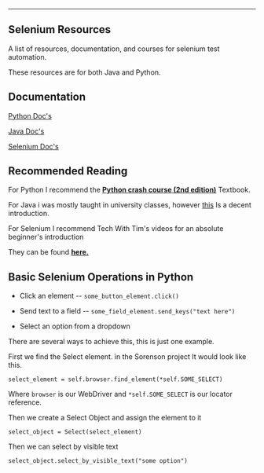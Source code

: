 ------------------------------------------------------------------------------------------
## Selenium Resources

A list of resources, documentation, and courses for selenium test automation.

These resources are for both Java and Python.

## Documentation

[Python Doc's](https://www.python.org/doc/)

[Java Doc's](https://docs.oracle.com/en/java/)

[Selenium Doc's](https://www.selenium.dev/documentation/)


## Recommended Reading 

For Python I recommend the [**Python crash course (2nd edition)**](https://www.amazon.com/Python-Crash-Course-2nd-Edition/dp/1593279280/ref=sr_1_1?crid=2O2DHEM0XKEY5&keywords=python+crash+course&qid=1647877891&sprefix=python+crash+course%2Caps%2C132&sr=8-1) Textbook.

For Java i was mostly taught in university classes, however [this](https://www.w3schools.com/java/java_intro.asp) Is a decent introduction.

For Selenium I recommend Tech With Tim's videos for an absolute beginner's introduction

They can be found [**here.**](https://www.youtube.com/playlist?list=PLzMcBGfZo4-n40rB1XaJ0ak1bemvlqumQ)

## Basic Selenium Operations in Python

- Click an element -- `some_button_element.click()`

- Send text to a field -- `some_field_element.send_keys("text here")`

- Select an option from a dropdown

There are several ways to achieve this, this is just one example.

First we find the Select element. in the Sorenson project It would look like this.

`select_element = self.browser.find_element(*self.SOME_SELECT)`

Where `browser` is our WebDriver and `*self.SOME_SELECT` is our locator reference.

Then we create a Select Object and assign the element to it

`select_object = Select(select_element)`

Then we can select by visible text

`select_object.select_by_visible_text("some option")`




